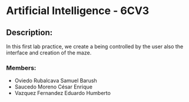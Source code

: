 # **Artificial Intelligence - 6CV3**

## Description:
In this first lab practice, we create a being controlled by the user also the interface and creation of the maze.

### Members:
* Oviedo Rubalcava Samuel Barush
* Saucedo Moreno César Enrique
* Vazquez Fernandez Eduardo Humberto
